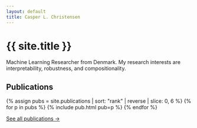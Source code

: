 ```yaml
---
layout: default
title: Casper L. Christensen
---
```


# {{ site.title }}
Machine Learning Researcher from Denmark. My research interests are interpretability, robustness, and compositionality.

## Publications
{% assign pubs = site.publications | sort: "rank" | reverse | slice: 0, 6 %}
{% for p in pubs %}
  {% include pub.html pub=p %}
{% endfor %}

<p><a href="/publications">See all publications →</a></p>
